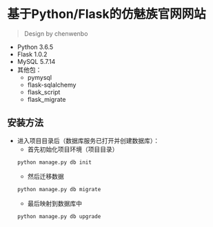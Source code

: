 基于Python/Flask的仿魅族官网网站
=====
>Design by chenwenbo
* Python 3.6.5
* Flask 1.0.2
* MySQL 5.7.14
* 其他包：
	* pymysql
	* flask-sqlalchemy
	* flask_script
	* flask_migrate


安装方法
------
* 进入项目目录后（数据库服务已打开并创建数据库）：
	* 首先初始化项目环境（项目目录） 
	```python
	python manage.py db init
	```
	* 然后迁移数据
	```python
	python manage.py db migrate
	```
	* 最后映射到数据库中
	```python
	python manage.py db upgrade
	```

